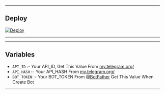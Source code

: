 

---

## Deploy

[![Deploy](https://www.herokucdn.com/deploy/button.svg)](https://heroku.com/deploy?template=https://github.com/NewGangster/LyricsBot-Search-Bot)

---
---


## Variables

- `API_ID` :- Your API_ID, Get This Value From [my.telegram.org/](https://my.telegram.org/)
- `API_HASH` :- Your API_HASH From [my.telegram.org/](https://my.telegram.org/)
- `BOT_TOKEN` :- Your BOT_TOKEN From [@BotFather](https://telegram.me/BotFather) Get This Value When Create Bot

---



